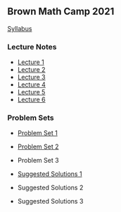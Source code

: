 Brown Math Camp 2021
--------------------

[Syllabus](out/syllabus/Math%20Camp%202021%20Syllabus.pdf)

### Lecture Notes

- [Lecture 1](out/lectures/Math%20Camp%202021%20Lecture%201%20-%20Proofs,%20Metric%20Spaces,%20Topology.pdf)
- [Lecture 2](out/lectures/Math%20Camp%202021%20Lecture%202%20-%20Sequences,%20Continuity.pdf)
- [Lecture 3](out/lectures/Math%20Camp%202021%20Lecture%203%20-%20Correspondences,%20Compactness,%20EVT.pdf)
- [Lecture 4](out/lectures/Math%20Camp%202021%20Lecture%204%20-%20Differentiation,%20IFT,%20Unconstrained%20Optimization.pdf)
- [Lecture 5](out/lectures/Math%20Camp%202021%20Lecture%205%20-%20Constrained%20Optimization,%20Integration.pdf)
- [Lecture 6](out/lectures/Math%20Camp%202021%20Lecture%205%20-%20Linear%20Algebra,%20ODE.pdf)

### Problem Sets

- [Problem Set 1](out/homework/Math%20Camp%202021%20Problem%20Set%201.pdf)
- [Problem Set 2](out/homework/Math%20Camp%202021%20Problem%20Set%202.pdf)
- Problem Set 3

- [Suggested Solutions 1](out/homework/Math%20Camp%202021%20Suggested%20Solutions%201.pdf)
- Suggested Solutions 2
- Suggested Solutions 3
